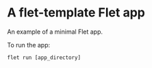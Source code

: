 # A flet-template Flet app

An example of a minimal Flet app.

To run the app:

```
flet run [app_directory]
```
